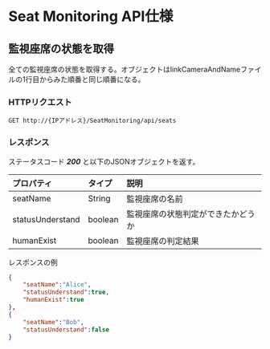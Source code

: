 # Seat Monitoring API仕様

## 監視座席の状態を取得

全ての監視座席の状態を取得する。オブジェクトはlinkCameraAndNameファイルの1行目からみた順番と同じ順番になる。

### HTTPリクエスト

`GET http://{IPアドレス}/SeatMonitoring/api/seats`

### レスポンス

ステータスコード ***200*** と以下のJSONオブジェクトを返す。

|プロパティ|タイプ|説明|
|:--|:--|:--|
|seatName|String|監視座席の名前|
|statusUnderstand|boolean|監視座席の状態判定ができたかどうか|
|humanExist|boolean|監視座席の判定結果|

レスポンスの例

```JSON
{
    "seatName":"Alice",
    "statusUnderstand":true,
    "humanExist":true
},
{
    "seatName":"Bob",
    "statusUnderstand":false
}
```
